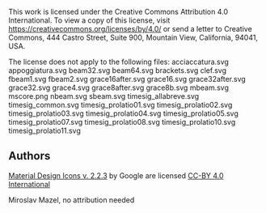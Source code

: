 This work is licensed under the Creative Commons Attribution 4.0 International. To view a copy of this license, visit https://creativecommons.org/licenses/by/4.0/ or send a letter to Creative Commons, 444 Castro Street, Suite 900, Mountain View, California, 94041, USA.

The license does not apply to the following files:
acciaccatura.svg
appoggiatura.svg
beam32.svg
beam64.svg
brackets.svg
clef.svg
fbeam1.svg
fbeam2.svg
grace16after.svg
grace16.svg
grace32after.svg
grace32.svg
grace4.svg
grace8after.svg
grace8b.svg
mbeam.svg
mscore.png
nbeam.svg
sbeam.svg
timesig_allabreve.svg
timesig_common.svg
timesig_prolatio01.svg
timesig_prolatio02.svg
timesig_prolatio03.svg
timesig_prolatio04.svg
timesig_prolatio05.svg
timesig_prolatio07.svg
timesig_prolatio08.svg
timesig_prolatio10.svg
timesig_prolatio11.svg

Authors
-------
[Material Design Icons v. 2.2.3]((https://github.com/google/material-design-icons/archive/2.2.3.zip)) by Google are licensed [CC-BY 4.0 International](https://creativecommons.org/licenses/by/4.0/)

Miroslav Mazel, no attribution needed